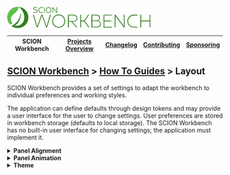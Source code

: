 <a href="/README.md"><img src="/resources/branding/scion-workbench-banner.svg" height="50" alt="SCION Workbench"></a>

| SCION Workbench | [Projects Overview][menu-projects-overview] | [Changelog][menu-changelog] | [Contributing][menu-contributing] | [Sponsoring][menu-sponsoring] |  
|-----------------|---------------------------------------------|-----------------------------|-----------------------------------|-------------------------------|

## [SCION Workbench][menu-home] > [How To Guides][menu-how-to] > Layout

SCION Workbench provides a set of settings to adapt the workbench to individual preferences and working styles.

The application can define defaults through design tokens and may provide a user interface for the user to change settings. User preferences are stored in workbench storage (defaults to local storage).
The SCION Workbench has no built-in user interface for changing settings; the application must implement it.

<details>
    <summary><strong>Panel Alignment</strong></summary>
    <br>

Controls the alignment of the bottom panel of docked parts. Avalable alignments are `justify`, `center`, `left` and `right`. Defaults to `justify`.

Set the default panel alignment via `--sci-workbench-layout-panel-align` design token.
```scss
:root {
  --sci-workbench-layout-panel-align: center;
}
```

Set user's preference via `WorkbenchService.settings.panelAlignment` property.
```ts
inject(WorkbenchService).settings.panelAlignment.set('center')
```

**Justify (Default)**\
[<img src="/docs/site/images/workbench-layout-alignment-justify.drawio.svg" height="300" alt="Panel Alignment Justify">](https://github.com/SchweizerischeBundesbahnen/scion-workbench/raw/master/docs/site/images/workbench-layout-alignment-justify.drawio.svg)

**Center**\
[<img src="/docs/site/images/workbench-layout-alignment-center.drawio.svg" height="300" alt="Panel Alignment Center">](https://github.com/SchweizerischeBundesbahnen/scion-workbench/raw/master/docs/site/images/workbench-layout-alignment-center.drawio.svg)

**Left**\
[<img src="/docs/site/images/workbench-layout-alignment-left.drawio.svg" height="300" alt="Panel Alignment Left">](https://github.com/SchweizerischeBundesbahnen/scion-workbench/raw/master/docs/site/images/workbench-layout-alignment-left.drawio.svg)

**Right**\
[<img src="/docs/site/images/workbench-layout-alignment-right.drawio.svg" height="300" alt="Panel Alignment Right">](https://github.com/SchweizerischeBundesbahnen/scion-workbench/raw/master/docs/site/images/workbench-layout-alignment-right.drawio.svg)
</details>

<details>
    <summary><strong>Panel Animation</strong></summary>
    <br>

Enables slide-in and slide-out animations of panels. Defaults to `true`.

Set the default animation behavior via `--sci-workbench-layout-panel-animate` design token.
```scss
:root {
  --sci-workbench-layout-panel-animate: false;
}
``` 

Set user's preference via `WorkbenchService.settings.panelAnimation` property.
```ts
inject(WorkbenchService).settings.panelAnimation.set(false);
```

</details>

<details>
    <summary><strong>Theme</strong></summary>
    <br>

Specifies the workbench theme. Built-in themes are `scion-light` and `scion-dark`. Refer to [How to Theme the SCION Workbench][link-how-to-theme-workbench] for custom themes.

A theme is selected based on the user's OS color scheme preference or can be explicitly set using the `sci-theme` attribute on the HTML root element.
```html
<html sci-theme="scion-light">
   ...
</html>
```

Set user's preference via `WorkbenchService.settings.theme` property.
```ts
inject(WorkbenchService).settings.theme.set('scion-light');
```
</details>

[link-how-to-theme-workbench]: ./how-to-theme-workbench.md

[menu-how-to]: /docs/site/howto/how-to.md
[menu-home]: /README.md
[menu-projects-overview]: /docs/site/projects-overview.md
[menu-changelog]: /docs/site/changelog.md
[menu-contributing]: /CONTRIBUTING.md
[menu-sponsoring]: /docs/site/sponsoring.md
